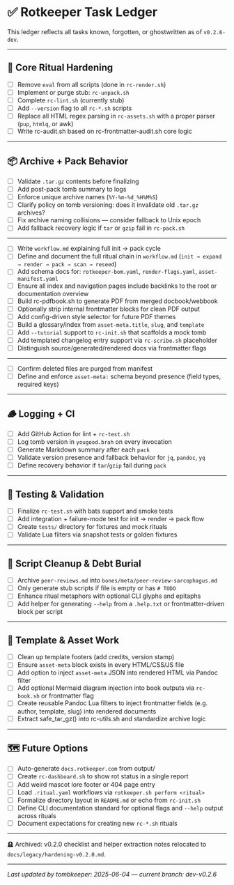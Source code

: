 # ✅ Rotkeeper Task Ledger

This ledger reflects all tasks known, forgotten, or ghostwritten as of `v0.2.6-dev`.

---

## 🧠 Core Ritual Hardening

- [ ] Remove `eval` from all scripts (done in `rc-render.sh`)
- [ ] Implement or purge stub: `rc-unpack.sh`
- [ ] Complete `rc-lint.sh` (currently stub)
- [ ] Add `--version` flag to all `rc-*.sh` scripts
- [ ] Replace all HTML regex parsing in `rc-assets.sh` with a proper parser (`pup`, `htmlq`, or awk)
- [ ] Write rc-audit.sh based on rc-frontmatter-audit.sh core logic

---

## 📦 Archive + Pack Behavior

- [ ] Validate `.tar.gz` contents before finalizing
- [ ] Add post-pack tomb summary to logs
- [ ] Enforce unique archive names (`%Y-%m-%d_%H%M%S`)
- [ ] Clarify policy on tomb versioning: does it invalidate old `.tar.gz` archives?
- [ ] Fix archive naming collisions — consider fallback to Unix epoch
- [ ] Add fallback recovery logic if `tar` or `gzip` fail in `rc-pack.sh`

---

- [ ] Write `workflow.md` explaining full init → pack cycle
- [ ] Define and document the full ritual chain in `workflow.md` (`init → expand → render → pack → scan → reseed`)
- [ ] Add schema docs for: `rotkeeper-bom.yaml`, `render-flags.yaml`, `asset-manifest.yaml`
- [ ] Ensure all index and navigation pages include backlinks to the root or documentation overview
- [ ] Build rc-pdfbook.sh to generate PDF from merged docbook/webbook
- [ ] Optionally strip internal frontmatter blocks for clean PDF output
- [ ] Add config-driven style selector for future PDF themes
- [ ] Build a glossary/index from `asset-meta.title`, `slug`, and `template`
- [ ] Add `--tutorial` support to `rc-init.sh` that scaffolds a mock tomb
- [ ] Add templated changelog entry support via `rc-scribe.sh` placeholder
- [ ] Distinguish source/generated/rendered docs via frontmatter flags

---

- [ ] Confirm deleted files are purged from manifest
- [ ] Define and enforce `asset-meta:` schema beyond presence (field types, required keys)

---

## 🪵 Logging + CI

- [ ] Add GitHub Action for lint + `rc-test.sh`
- [ ] Log tomb version in `yougood.brah` on every invocation
- [ ] Generate Markdown summary after each `pack`
- [ ] Validate version presence and fallback behavior for `jq`, `pandoc`, `yq`
- [ ] Define recovery behavior if `tar`/`gzip` fail during `pack`

---

## 🧪 Testing & Validation

- [ ] Finalize `rc-test.sh` with bats support and smoke tests
- [ ] Add integration + failure-mode test for init → render → pack flow
- [ ] Create `tests/` directory for fixtures and mock rituals
- [ ] Validate Lua filters via snapshot tests or golden fixtures

---

## 🧼 Script Cleanup & Debt Burial

- [ ] Archive `peer-reviews.md` into `bones/meta/peer-review-sarcophagus.md`
- [ ] Only generate stub scripts if file is empty or has `# TODO`
- [ ] Enhance ritual metaphors with optional CLI glyphs and epitaphs
- [ ] Add helper for generating `--help` from a `.help.txt` or frontmatter-driven block per script

---

## 📎 Template & Asset Work

- [ ] Clean up template footers (add credits, version stamp)
- [ ] Ensure `asset-meta` block exists in every HTML/CSS/JS file
- [ ] Add option to inject `asset-meta` JSON into rendered HTML via Pandoc filter
- [ ] Add optional Mermaid diagram injection into book outputs via `rc-book.sh` or frontmatter flag
- [ ] Create reusable Pandoc Lua filters to inject frontmatter fields (e.g. author, template, slug) into rendered documents
- [ ] Extract safe_tar_gz() into rc-utils.sh and standardize archive logic

---

## 🗺️ Future Options

- [ ] Auto-generate `docs.rotkeeper.com` from output/
- [ ] Create `rc-dashboard.sh` to show rot status in a single report
- [ ] Add weird mascot lore footer or 404 page entry
- [ ] Load `.ritual.yaml` workflows via `rotkeeper.sh perform <ritual>`
- [ ] Formalize directory layout in `README.md` or echo from `rc-init.sh`
- [ ] Define CLI documentation standard for optional flags and `--help` output across rituals
- [ ] Document expectations for creating new `rc-*.sh` rituals

---

🪦 Archived: v0.2.0 checklist and helper extraction notes relocated to `docs/legacy/hardening-v0.2.0.md`.

---

_Last updated by tombkeeper: 2025-06-04 — current branch: dev-v0.2.6_